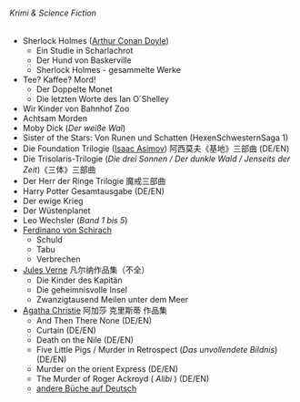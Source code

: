 ###### Krimi & Science Fiction 

- Sherlock Holmes ([Arthur Conan Doyle](https://de.wikipedia.org/wiki/Arthur_Conan_Doyle))
  - Ein Studie in Scharlachrot
  - Der Hund von Baskerville
  - Sherlock Holmes - gesammelte Werke
- Tee? Kaffee? Mord!
  -  Der Doppelte Monet
  -  Die letzten Worte des Ian O´Shelley
- Wir Kinder von Bahnhof Zoo
- Achtsam Morden
- Moby Dick (*Der weiße Wal*)
- Sister of the Stars: Von Runen und Schatten (HexenSchwesternSaga 1)
- Die Foundation Trilogie ([Isaac Asimov](https://de.wikipedia.org/wiki/Isaac_Asimov)) 阿西莫夫《基地》三部曲 (DE/EN)
- Die Trisolaris-Trilogie (*Die drei Sonnen / Der dunkle Wald / Jenseits der Zeit*)《三体》三部曲
- Der Herr der Ringe Trilogie 魔戒三部曲
- Harry Potter Gesamtausgabe (DE/EN)
- Der ewige Krieg
- Der Wüstenplanet
- Leo Wechsler (*Band 1  bis 5*)
- [Ferdinano von Schirach](https://de.wikipedia.org/wiki/Ferdinand_von_Schirach)
  - Schuld
  - Tabu
  - Verbrechen
- [Jules Verne](https://de.wikipedia.org/wiki/Jules_Verne) 凡尔纳作品集（不全）
  - Die Kinder des Kapitän
  - Die geheimnisvolle Insel
  - Zwanzigtausend Meilen unter dem Meer
- [Agatha Christie](https://de.wikipedia.org/wiki/Agatha_Christie) 阿加莎 克里斯蒂 作品集
  - And Then There None (DE/EN)
  - Curtain (DE/EN)
  - Death on the Nile (DE/EN)
  - Five Little Pigs / Murder in Retrospect (*Das unvollendete Bildnis*) (DE/EN)
  - Murder on the orient Express (DE/EN)
  - The Murder of Roger Ackroyd ( *Alibi* ) (DE/EN)
  - [andere Büche auf Deutsch](生活/书籍/Christie_Agatha.md)